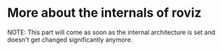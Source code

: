 ---
---

# More about the internals of roviz

NOTE: This part will come as soon as the internal architecture is set and doesn't get changed significantly anymore.
